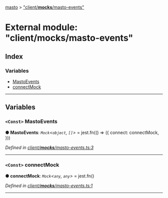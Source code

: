 [masto](../README.md) > ["client/__mocks__/masto-events"](../modules/_client___mocks___masto_events_.md)

# External module: "client/__mocks__/masto-events"

## Index

### Variables

* [MastoEvents](_client___mocks___masto_events_.md#mastoevents)
* [connectMock](_client___mocks___masto_events_.md#connectmock)

---

## Variables

<a id="mastoevents"></a>

### `<Const>` MastoEvents

**● MastoEvents**: *`Mock`<`object`, `[]`>* =  jest.fn(() => ({
  connect: connectMock,
}))

*Defined in [client/__mocks__/masto-events.ts:3](https://github.com/neet/masto.js/blob/b4e0b0f/src/client/__mocks__/masto-events.ts#L3)*

___
<a id="connectmock"></a>

### `<Const>` connectMock

**● connectMock**: *`Mock`<`any`, `any`>* =  jest.fn()

*Defined in [client/__mocks__/masto-events.ts:1](https://github.com/neet/masto.js/blob/b4e0b0f/src/client/__mocks__/masto-events.ts#L1)*

___


